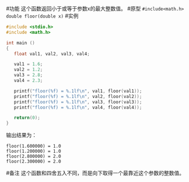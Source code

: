 #功能
这个函数返回小于或等于参数x的最大整数值。
#原型
`#include<math.h>`  
`double floor(double x)`
#实例
```c
#include <stdio.h>
#include <math.h>

int main ()
{
   float val1, val2, val3, val4;

   val1 = 1.6;
   val2 = 1.2;
   val3 = 2.8;
   val4 = 2.3;

   printf("floor(%f) = %.1lf\n", val1, floor(val1));
   printf("floor(%f) = %.1lf\n", val2, floor(val2));
   printf("floor(%f) = %.1lf\n", val3, floor(val3));
   printf("floor(%f) = %.1lf\n", val4, floor(val4));

   return(0);
}
```
输出结果为：
```shell
floor(1.600000) = 1.0
floor(1.200000) = 1.0
floor(2.800000) = 2.0
floor(2.300000) = 2.0
```
#备注
这个函数和四舍五入不同，而是向下取得一个最靠近这个参数的整数值。
